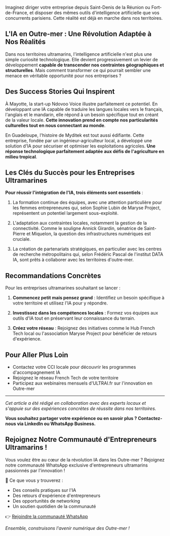 Imaginez diriger votre entreprise depuis Saint-Denis de la Réunion ou Fort-de-France, et disposer des mêmes outils d'intelligence artificielle que vos concurrents parisiens. Cette réalité est déjà en marche dans nos territoires.

## L'IA en Outre-mer : Une Révolution Adaptée à Nos Réalités

Dans nos territoires ultramarins, l'intelligence artificielle n'est plus une simple curiosité technologique. Elle devient progressivement un levier de développement **capable de transcender nos contraintes géographiques et structurelles**. Mais comment transformer ce qui pourrait sembler une menace en véritable opportunité pour nos entreprises ?

## Des Success Stories Qui Inspirent

À Mayotte, la start-up Ndovoo Voice illustre parfaitement ce potentiel. En développant une IA capable de traduire les langues locales vers le français, l'anglais et le mandarin, elle répond à un besoin spécifique tout en créant de la valeur locale. **Cette innovation prend en compte nos particularités culturelles tout en nous connectant au monde**.

En Guadeloupe, l'histoire de Myditek est tout aussi édifiante. Cette entreprise, fondée par un ingénieur-agriculteur local, a développé une solution d'IA pour sécuriser et optimiser les exploitations agricoles. **Une réponse technologique parfaitement adaptée aux défis de l'agriculture en milieu tropical**.

## Les Clés du Succès pour les Entreprises Ultramarines

**Pour réussir l'intégration de l'IA, trois éléments sont essentiels** :

1. La formation continue des équipes, avec une attention particulière pour les femmes entrepreneures qui, selon Sophie Lubin de Maryse Project, représentent un potentiel largement sous-exploité.

2. L'adaptation aux contraintes locales, notamment la gestion de la connectivité. Comme le souligne Annick Girardin, sénatrice de Saint-Pierre et Miquelon, la question des infrastructures numériques est cruciale.

3. La création de partenariats stratégiques, en particulier avec les centres de recherche métropolitains qui, selon Frédéric Pascal de l'institut DATA IA, sont prêts à collaborer avec les territoires d'outre-mer.

## Recommandations Concrètes

Pour les entreprises ultramarines souhaitant se lancer :

1. **Commencez petit mais pensez grand** : Identifiez un besoin spécifique à votre territoire et utilisez l'IA pour y répondre.

2. **Investissez dans les compétences locales** : Formez vos équipes aux outils d'IA tout en préservant leur connaissance du terrain.

3. **Créez votre réseau** : Rejoignez des initiatives comme le Hub French Tech local ou l'association Maryse Project pour bénéficier de retours d'expérience.

## Pour Aller Plus Loin

- Contactez votre CCI locale pour découvrir les programmes d'accompagnement IA
- Rejoignez le réseau French Tech de votre territoire
- Participez aux webinaires mensuels d'ULTRAI.fr sur l'innovation en Outre-mer

---

*Cet article a été rédigé en collaboration avec des experts locaux et s'appuie sur des expériences concrètes de réussite dans nos territoires.*

**Vous souhaitez partager votre expérience ou en savoir plus ? Contactez-nous via LinkedIn ou WhatsApp Business.**

## Rejoignez Notre Communauté d'Entrepreneurs Ultramarins !

Vous voulez être au cœur de la révolution IA dans les Outre-mer ? Rejoignez notre communauté WhatsApp exclusive d'entrepreneurs ultramarins passionnés par l'innovation !

🌴 Ce que vous y trouverez :
- Des conseils pratiques sur l'IA
- Des retours d'expérience d'entrepreneurs
- Des opportunités de networking
- Un soutien quotidien de la communauté

👉 [Rejoindre la communauté WhatsApp](https://chat.whatsapp.com/KPqFBDlkQPV9LJqU8zDsWt)

*Ensemble, construisons l'avenir numérique des Outre-mer !*
